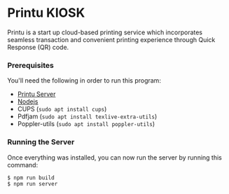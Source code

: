 
# Printu KIOSK
Printu is a start up cloud-based printing service which incorporates seamless
transaction and convenient printing experience through Quick Response (QR) code.


### Prerequisites
You'll need the following in order to run this program:

 * [Printu Server](https://github.com/eidoriantan/printu)
 * [Nodejs](https://nodejs.org)
 * CUPS (`sudo apt install cups`)
 * Pdfjam (`sudo apt install texlive-extra-utils`)
 * Poppler-utils (`sudo apt install poppler-utils`)


### Running the Server
Once everything was installed, you can now run the server by running this command:

```console
$ npm run build
$ npm run server
```
